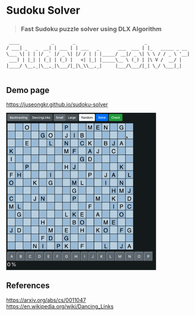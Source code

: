# Sudoku Solver
> <h3>Fast Sudoku puzzle solver using DLX Algorithm</h3>

```
 ____            _       _                          _                
/ ___| _   _  __| | ___ | | ___   _       ___  ___ | |_   _____ _ __ 
\___ \| | | |/ _` |/ _ \| |/ / | | |_____/ __|/ _ \| \ \ / / _ \ '__|
 ___) | |_| | (_| | (_) |   <| |_| |_____\__ \ (_) | |\ V /  __/ |   
|____/ \__,_|\__,_|\___/|_|\_\\__,_|     |___/\___/|_| \_/ \___|_|   
                                                                     
```

## Demo page
https://juseongkr.github.io/sudoku-solver
<br />

<img width="80%" align="center" alt="main" src="https://github.com/juseongkr/sudoku-solver/blob/master/assets/main.gif" />

## References
https://arxiv.org/abs/cs/0011047
<br />
https://en.wikipedia.org/wiki/Dancing_Links
